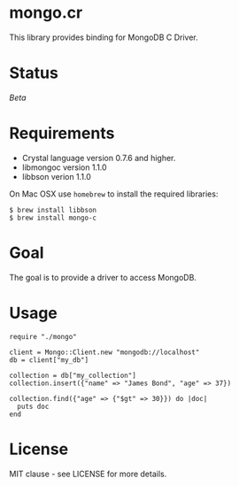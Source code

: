 # mongo.cr

This library provides binding for MongoDB C Driver.

# Status

*Beta*

# Requirements

- Crystal language version 0.7.6 and higher.
- libmongoc version 1.1.0
- libbson verion 1.1.0

On Mac OSX use `homebrew` to install the required libraries:

```
$ brew install libbson
$ brew install mongo-c
```

# Goal

The goal is to provide a driver to access MongoDB.

# Usage

```crystal
require "./mongo"

client = Mongo::Client.new "mongodb://localhost"
db = client["my_db"]

collection = db["my_collection"]
collection.insert({"name" => "James Bond", "age" => 37})

collection.find({"age" => {"$gt" => 30}}) do |doc|
  puts doc
end
```

# License

MIT clause - see LICENSE for more details.


